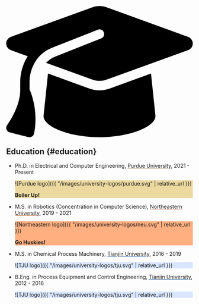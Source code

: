 ## <svg xmlns="http://www.w3.org/2000/svg" class="icon icon-fw" aria-hidden="true" tabindex="-1" style="color: #73b54a" viewBox="0 0 640 512"><path d="M320 32c-8.1 0-16.1 1.4-23.7 4.1L15.8 137.4C6.3 140.9 0 149.9 0 160s6.3 19.1 15.8 22.6l57.9 20.9C57.3 229.3 48 259.8 48 291.9l0 28.1c0 28.4-10.8 57.7-22.3 80.8c-6.5 13-13.9 25.8-22.5 37.6C0 442.7-.9 448.3 .9 453.4s6 8.9 11.2 10.2l64 16c4.2 1.1 8.7 .3 12.4-2s6.3-6.1 7.1-10.4c8.6-42.8 4.3-81.2-2.1-108.7C90.3 344.3 86 329.8 80 316.5l0-24.6c0-30.2 10.2-58.7 27.9-81.5c12.9-15.5 29.6-28 49.2-35.7l157-61.7c8.2-3.2 17.5 .8 20.7 9s-.8 17.5-9 20.7l-157 61.7c-12.4 4.9-23.3 12.4-32.2 21.6l159.6 57.6c7.6 2.7 15.6 4.1 23.7 4.1s16.1-1.4 23.7-4.1L624.2 182.6c9.5-3.4 15.8-12.5 15.8-22.6s-6.3-19.1-15.8-22.6L343.7 36.1C336.1 33.4 328.1 32 320 32zM128 408c0 35.3 86 72 192 72s192-36.7 192-72L496.7 262.6 354.5 314c-11.1 4-22.8 6-34.5 6s-23.5-2-34.5-6L143.3 262.6 128 408z"/></svg> Education {#education}

- Ph.D. in Electrical and Computer Engineering, <a href="#" class="show-notice-link" data-target="Purdue" data-display-style="flex" style="color: var(--text-color); text-decoration-color: #8e6f3e;">Purdue University</a>, 2021 - Present
  <div id="Purdue" class="notice--info univertisy_logo_motto" markdown="1" style="background-color: #ebd99f;">

  ![Purdue logo]({{ "/images/university-logos/purdue.svg" | relative_url }})
  
  **Boiler Up!**

  </div>
- M.S. in Robotics (Concentration in Computer Science), <a href="#" class="show-notice-link" data-target="Northeastern" data-display-style="flex" style="color: var(--text-color); text-decoration-color: #bb4100;">Northeastern University</a>, 2019 - 2021
  <div id="Northeastern" class="notice--info univertisy_logo_motto" markdown="1" style="background-color: #ffaf80;">

  ![Northeastern logo]({{ "/images/university-logos/neu.svg" | relative_url }})
  
  **Go Huskies!**

  </div>
- M.S. in Chemical Process Machinery, <a href="#" class="show-notice-link" data-target="TJU_MS" data-display-style="flex" style="color: var(--text-color); text-decoration-color: #00468c;">Tianjin University</a>, 2016 - 2019
  <div id="TJU_MS" class="notice--info univertisy_logo_motto" markdown="1" style="background-color: #d9e6ff;">
  
  ![TJU logo]({{ "/images/university-logos/tju.svg" | relative_url }})
  
  </div>
- B.Eng. in Process Equipment and Control Engineering, <a href="#" class="show-notice-link" data-target="TJU_BEng" data-display-style="flex" style="color: var(--text-color); text-decoration-color: #00468c;">Tianjin University</a>, 2012 - 2016
  <div id="TJU_BEng" class="notice--info univertisy_logo_motto" markdown="1" style="background-color: #d9e6ff;">
  
  ![TJU logo]({{ "/images/university-logos/tju.svg" | relative_url }})
  
  </div>